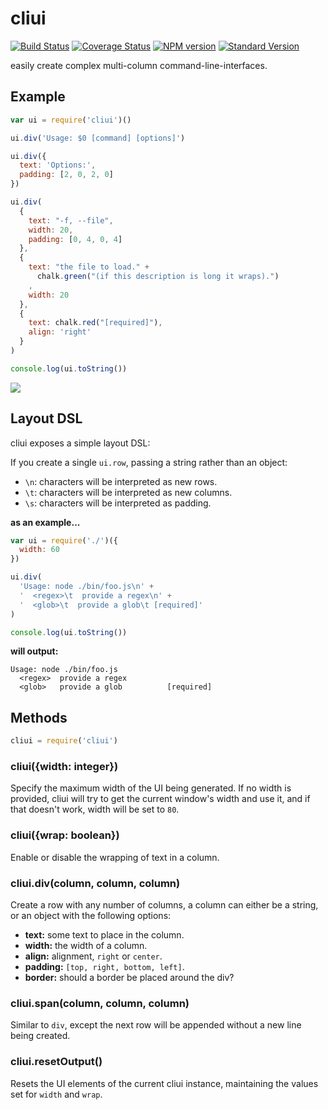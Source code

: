 # cliui

[![Build Status](https://travis-ci.org/yargs/cliui.svg)](https://travis-ci.org/yargs/cliui) [![Coverage Status](https://coveralls.io/repos/yargs/cliui/badge.svg?branch=)](https://coveralls.io/r/yargs/cliui?branch=) [![NPM version](https://img.shields.io/npm/v/cliui.svg)](https://www.npmjs.com/package/cliui) [![Standard Version](https://img.shields.io/badge/release-standard%20version-brightgreen.svg)](https://github.com/conventional-changelog/standard-version)

easily create complex multi-column command-line-interfaces.

## Example

```javascript
var ui = require('cliui')()

ui.div('Usage: $0 [command] [options]')

ui.div({
  text: 'Options:',
  padding: [2, 0, 2, 0]
})

ui.div(
  {
    text: "-f, --file",
    width: 20,
    padding: [0, 4, 0, 4]
  },
  {
    text: "the file to load." +
      chalk.green("(if this description is long it wraps).")
    ,
    width: 20
  },
  {
    text: chalk.red("[required]"),
    align: 'right'
  }
)

console.log(ui.toString())
```

![](https://github.com/bgoonz/Knowledge-Bank/tree/d157cab4a536be397d8f7d36c79f7d69d282500a/ARCHIVE/BenchBnB/node_modules/cliui/screenshot.png)

## Layout DSL

cliui exposes a simple layout DSL:

If you create a single `ui.row`, passing a string rather than an object:

* `\n`: characters will be interpreted as new rows.
* `\t`: characters will be interpreted as new columns.
* `\s`: characters will be interpreted as padding.

**as an example...**

```javascript
var ui = require('./')({
  width: 60
})

ui.div(
  'Usage: node ./bin/foo.js\n' +
  '  <regex>\t  provide a regex\n' +
  '  <glob>\t  provide a glob\t [required]'
)

console.log(ui.toString())
```

**will output:**

```text
Usage: node ./bin/foo.js
  <regex>  provide a regex
  <glob>   provide a glob          [required]
```

## Methods

```javascript
cliui = require('cliui')
```

### cliui\({width: integer}\)

Specify the maximum width of the UI being generated. If no width is provided, cliui will try to get the current window's width and use it, and if that doesn't work, width will be set to `80`.

### cliui\({wrap: boolean}\)

Enable or disable the wrapping of text in a column.

### cliui.div\(column, column, column\)

Create a row with any number of columns, a column can either be a string, or an object with the following options:

* **text:** some text to place in the column.
* **width:** the width of a column.
* **align:** alignment, `right` or `center`.
* **padding:** `[top, right, bottom, left]`.
* **border:** should a border be placed around the div?

### cliui.span\(column, column, column\)

Similar to `div`, except the next row will be appended without a new line being created.

### cliui.resetOutput\(\)

Resets the UI elements of the current cliui instance, maintaining the values set for `width` and `wrap`.

